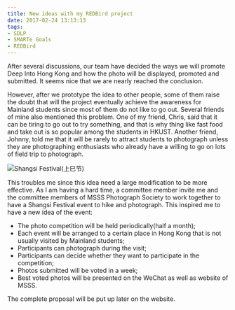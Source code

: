 ```yaml
---
title: New ideas with my REDBird project
date: 2017-02-24 13:13:13
tags:
- SDLP
- SMARTe Goals
- REDBird
---
```


After several discussions, our team have decided the ways we will promote Deep Into Hong Kong and how the photo will be displayed, promoted and submitted. It seems nice that we are nearly reached the conclusion. 

However, after we prototype the idea to other people, some of them raise the doubt that will the project eventually achieve the awareness for Mainland students since most of them do not like to go out. Several friends of mine also mentioned this problem. One of my friend, Chris, said that it can be tiring to go out to try something, and that is why thing like fast food and take out is so popular among the students in HKUST. Another friend, Johnny, told me that it will be rarely to attract students to photograph unless they are photographing enthusiasts who already have a willing to go on lots of field trip to photograph.
<!--more-->
![Shangsi Festival(上巳节)](https://cdn.patrickwu.space/posts/exp/ss-festvl.jpg)

This troubles me since this idea need a large modification to be more effective. As I am having a hard time, a committee member invite me and the committee members of MSSS Photograph Society to work together to have a Shangsi Festival event to hike and photograph. This inspired me to have a new idea of the event:

- The photo competition will be held periodically(half a month);
- Each event will be arranged to a certain place in Hong Kong that is not usually visited by Mainland students;
- Participants can photograph during the visit;
- Participants can decide whether they want to participate in the competition;
- Photos submitted will be voted in a week;
- Best voted photos will be presented on the WeChat as well as website of MSSS.

The complete proposal will be put up later on the website.